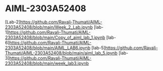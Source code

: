 # AIML-2303A52408
[Lab-2]https://github.com/Ravali-Thumati/AIML-2303A52408/blob/main/Week_2_Lab.ipynb
[lab-1]https://github.com/Ravali-Thumati/AIML-2303A52408/blob/main/Copy_of_aiml_lab_1.ipynb
[lab-6]https://github.com/Ravali-Thumati/AIML-2303A52408/blob/main/AIML_LAB6.ipynb
[lab-5]https://github.com/Ravali-Thumati/AIML-2303A52408/blob/main/aiml_lab_5.ipynb
[lab-3]https://github.com/Ravali-Thumati/AIML-2303A52408/blob/main/week_lab3.ipynb

